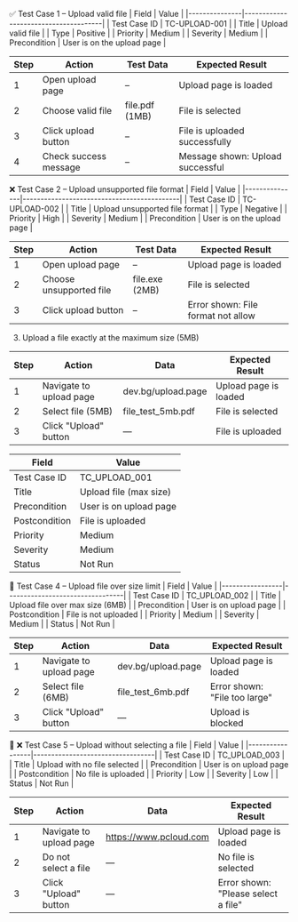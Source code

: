 ✅ Test Case 1 – Upload valid file
| Field         | Value                                |
|---------------|--------------------------------------|
| Test Case ID  | TC-UPLOAD-001                        |
| Title         | Upload valid file                    |
| Type          | Positive                             |
| Priority      | Medium                               |
| Severity      | Medium                               |
| Precondition  | User is on the upload page           |

| Step | Action                | Test Data       | Expected Result                   |
|------|------------------------|------------------|------------------------------------|
| 1    | Open upload page       | –                | Upload page is loaded             |
| 2    | Choose valid file      | file.pdf (1MB)   | File is selected                  |
| 3    | Click upload button    | –                | File is uploaded successfully     |
| 4    | Check success message  | –                | Message shown: Upload successful  |



❌ Test Case 2 – Upload unsupported file format
| Field         | Value                                      |
|---------------|--------------------------------------------|
| Test Case ID  | TC-UPLOAD-002                              |
| Title         | Upload unsupported file format             |
| Type          | Negative                                   |
| Priority      | High                                       |
| Severity      | Medium                                     |
| Precondition  | User is on the upload page                 |

| Step | Action                  | Test Data        | Expected Result                        |
|------|--------------------------|------------------|-----------------------------------------|
| 1    | Open upload page         | –                | Upload page is loaded                  |
| 2    | Choose unsupported file  | file.exe (2MB)   | File is selected                       |
| 3    | Click upload button      | –                | Error shown: File format not allow


 3. Upload a file exactly at the maximum size (5MB)

| Step | Action                     | Data                | Expected Result            |
|------|----------------------------|---------------------|----------------------------|
| 1    | Navigate to upload page    | dev.bg/upload.page  | Upload page is loaded      |
| 2    | Select file (5MB)          | file_test_5mb.pdf   | File is selected           |
| 3    | Click "Upload" button      | —                   | File is uploaded           |


| Field           | Value                      |
|-----------------|----------------------------|
| Test Case ID    | TC_UPLOAD_001              |
| Title           | Upload file (max size)     |
| Precondition    | User is on upload page     |
| Postcondition   | File is uploaded           |
| Priority        | Medium                     |
| Severity        | Medium                     |
| Status          | Not Run                    |




 📄 Test Case 4  – Upload file over size limit
| Field           | Value                           |
|-----------------|---------------------------------|
| Test Case ID    | TC_UPLOAD_002                   |
| Title           | Upload file over max size (6MB) |
| Precondition    | User is on upload page          |
| Postcondition   | File is not uploaded            |
| Priority        | Medium                          |
| Severity        | Medium                          |
| Status          | Not Run                         |


| Step | Action                  | Data               | Expected Result                |
|------|--------------------------|--------------------|--------------------------------|
| 1    | Navigate to upload page | dev.bg/upload.page | Upload page is loaded          |
| 2    | Select file (6MB)       | file_test_6mb.pdf  | Error shown: "File too large"  |
| 3    | Click "Upload" button   | —                  | Upload is blocked              |



📄 ❌ Test Case 5 – Upload without selecting a file
| Field           | Value                            |
|-----------------|----------------------------------|
| Test Case ID    | TC_UPLOAD_003                    |
| Title           | Upload with no file selected     |
| Precondition    | User is on upload page           |
| Postcondition   | No file is uploaded              |
| Priority        | Low                              |
| Severity        | Low                              |
| Status          | Not Run                          |

| Step | Action                  | Data               | Expected Result                        |
|------|--------------------------|--------------------|----------------------------------------|
| 1    | Navigate to upload page | https://www.pcloud.com | Upload page is loaded                  |
| 2    | Do not select a file    | —                  | No file is selected                    |
| 3    | Click "Upload" button   | —                  | Error shown: "Please select a file"    |
